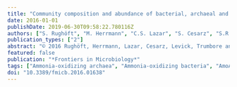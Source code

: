 ```yaml
---
title: "Community composition and abundance of bacterial, archaeal and nitrifying populations in savanna soils on contrasting bedrock material in Kruger National Park, South Africa"
date: 2016-01-01
publishDate: 2019-06-30T09:58:22.780116Z
authors: ["S. Rughöft", "M. Herrmann", "C.S. Lazar", "S. Cesarz", "S.R. Levick", "S.E. Trumbore", "K. Küsel"]
publication_types: ["2"]
abstract: "© 2016 Rughöft, Herrmann, Lazar, Cesarz, Levick, Trumbore and Küsel. Savannas cover at least 13% of the global terrestrial surface and are often nutrient limited, especially by nitrogen. To gain a better understanding of their microbial diversity and the microbial nitrogen cycling in savanna soils, soil samples were collected along a granitic and a basaltic catena in Kruger National Park (South Africa) to characterize their bacterial and archaeal composition and the genetic potential for nitrification. Although the basaltic soils were on average 5 times more nutrient rich than the granitic soils, all investigated savanna soil samples showed typically low nutrient availabilities, i.e., up to 38 times lower soil N or C contents than temperate grasslands. Illumina MiSeq amplicon sequencing revealed a unique soil bacterial community dominated by Actinobacteria (20-66%), Chloroflexi (9-29%), and Firmicutes (7-42%) and an increase in the relative abundance of Actinobacteria with increasing soil nutrient content. The archaeal community reached up to 14% of the total soil microbial community and was dominated by the thaumarchaeal Soil Crenarchaeotic Group (43-99.8%), with a high fraction of sequences related to the ammonia-oxidizing genus Nitrosopshaera sp. Quantitative PCR targeting amoA genes encoding the alpha subunit of ammonia monooxygenase also revealed a high genetic potential for ammonia oxidation dominated by archaea (̃5 × 107 archaeal amoA gene copies g-1 soil vs. mostly textless 7 × 104 bacterial amoA gene copies g-1 soil). Abundances of archaeal 16S rRNA and amoA genes were positively correlated with soil nitrate, N and C contents. Nitrospira sp. was detected as the most abundant group of nitrite oxidizing bacteria. The specific geochemical conditions and particle transport dynamics at the granitic catena were found to affect soil microbial communities through clay and nutrient relocation along the hill slope, causing a shift to different, less diverse bacterial and archaeal communities at the footslope. Overall, our results suggest a strong effect of the savanna soils' nutrient scarcity on all microbial communities, resulting in a distinct community structure that differs markedly from nutrient-rich, temperate grasslands, along with a high relevance of archaeal ammonia oxidation in savanna soils."
featured: false
publication: "*Frontiers in Microbiology*"
tags: ["Ammonia-oxidizing archaea", "Ammonia-oxidizing bacteria", "AmoA", "Basaltic bedrock", "Granitic bedrock", "Savanna soils"]
doi: "10.3389/fmicb.2016.01638"
---
```


